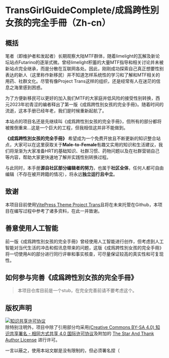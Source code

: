 # TransGirlGuideComplete/成爲跨性別女孩的完全手冊（Zh-cn）


## 概括

笔者（即维护者和发起者）长期观察大陆MTF群体，随着limelight的瓦解及新论坛站点Futarino的逐渐式微。曾经limelight积蓄的大量MTF指导和相关讨论并未被新站点完全继承，而是分散在互联网各处。因此，刚刚成功探索自己真正想要性别表达的新人（这里称作新移民）并不知道怎样系统性的学习和了解和MTF相关的用药、社群文化。尽管有像Project Trans这样的组织，还是经常有人在迷茫的信息之海里感到困惑。

为了方便新移民可以更好的加入我们MTF的大家庭并低风险的接受性别转换，西元2023年初青涩的编者释出了第一版《成爲跨性別女孩的完全手冊》。随着时间的流逝，这本手册已经年老，我们是时候重新起航了。

本站点的项目名还是先继续叫《成爲跨性別女孩的完全手冊》，但所有的部分都将被推倒重来...这是一个巨大的工程，但我相信这并非不能做到。

**《成爲跨性別女孩的完全手冊》** 希望成为一个免费开放且不断更新的知识整合站点，大家可以在这里获取关于**Male-to-Female**有趣又实用的知识和生活建议，我们将渐渐为大家准备HRT的基础知识、社群习惯、药物问题以及在社群营销自己等内容，帮助大家更快速地了解并实践性别转换过程。

与此同时，本手册**源自社区部分编辑者的努力**，也属于**社区全体**，任何人都可自由编辑（不存在被开跨籍的情况），将永远**独立运行且中立**。

## 致谢

本项目目前使用[VitePress Theme Project Trans](https://github.com/project-trans/vitepress-theme-project-trans?tab=readme-ov-file)且将在未来托管在Github，本项目在编写过程中参考了诸多资料，在此一并致谢。

## 善意使用人工智能

前一版《成爲跨性別女孩的完全手冊》曾经使用人工智能进行创作，但考虑到人工智能对当代生活的冲击和假讯息带来的问题，这版《成爲跨性別女孩的完全手冊》将一切使用AI的部分进行同行评审和事实核查，可尽量保证较高的真实性和可复现性。

## 如何参与完善《成爲跨性別女孩的完全手冊》
> 本项目仓库目前是一个stub，在完全完善前请不要考虑这个。

## 版权声明

<a rel="license" href="https://creativecommons.org/licenses/by-sa/4.0/"><img alt="知识共享许可协议" style="border-width:0" src="https://i.creativecommons.org/l/by-sa/4.0/88x31.png" /></a><br />除特别注明外，项目中除了引用部分均采用<a rel="license" href="https://creativecommons.org/licenses/by-sa/4.0/deed.zh">(Creative Commons BY-SA 4.0) 知识共享署名 - 相同方式共享 4.0 国际许可协议</a>及附加的 [The Star And Thank Author License](https://github.com/zTrix/sata-license) 进行许可。

一言以蔽之，使用本站文献是没有限制的，但必须署名捏（
